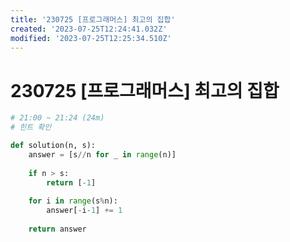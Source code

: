 ```yaml
---
title: '230725 [프로그래머스] 최고의 집합'
created: '2023-07-25T12:24:41.032Z'
modified: '2023-07-25T12:25:34.510Z'
---
```


# 230725 [프로그래머스] 최고의 집합

```python
# 21:00 ~ 21:24 (24m)
# 힌트 확인

def solution(n, s):
    answer = [s//n for _ in range(n)]
    
    if n > s:
        return [-1]
    
    for i in range(s%n):
        answer[-i-1] += 1
        
    return answer
```
